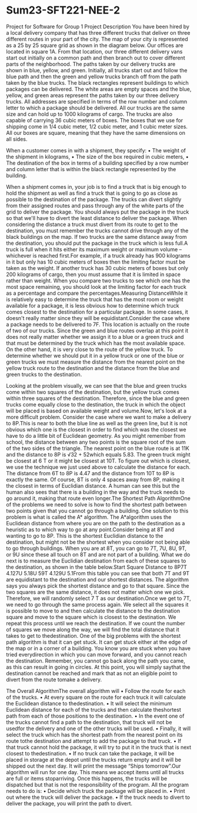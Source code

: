 # Sum23-SFT221-NEE-2
Project for Software for Group 1
Project Description
You have been hired by a local delivery company that has three different trucks that deliver on three different routes in your part of the city. The map of your city is represented as a 25 by 25 square grid as shown in the diagram below. Our offices are located in square 1A. From that location, our three different delivery vans start out initially on a common path and then branch out to cover different parts of the neighborhood. The paths taken by our delivery trucks are shown in blue, yellow, and green. Initially, all trucks start out and follow the blue path and then the green and yellow trucks branch off from the path taken by the blue trucks. The black rectangles represent buildings to which packages can be delivered. The white areas are empty spaces and the blue, yellow, and green areas represent the paths taken by our three delivery trucks. All addresses are specified in terms of the row number and column letter to which a package should be delivered. All our trucks are the same size and can hold up to 1000 kilograms of cargo. The trucks are also capable of carrying 36 cubic meters of boxes. The boxes that we use for shipping come in 1/4 cubic meter, 1/2 cubic meter, and 1 cubic meter sizes. All our boxes are square, meaning that they have the same dimensions on all sides.

When a customer comes in with a shipment, they specify:
• The weight of the shipment in kilograms,
• The size of the box required in cubic meters,
• The destination of the box in terms of a building specified by a row number and column letter that is within the black rectangle represented by the building.

When a shipment comes in, your job is to find a truck that is big enough to hold the shipment as well as find a truck that is going to go as close as possible to the destination of the package. The trucks can divert slightly from their assigned routes and pass through any of the white parts of the grid to deliver the package. You should always put the package in the truck so that we'll have to divert the least distance to deliver the package. When considering the distance a truck must divert from its route to get to the destination, you must remember the trucks cannot drive through any of the black buildings on the map. If two trucks are the same distance away from the destination, you should put the package in the truck which is less full.A truck is full when it hits either its maximum weight or maximum volume – whichever is reached first.For example, if a truck already has 900 kilograms in it but only has 10 cubic meters of boxes then the limiting factor must be taken as the weight. If another truck has 30 cubic meters of boxes but only 200 kilograms of cargo, then you must assume that it is limited in space rather than weight. When you compare two trucks to see which one has the most space remaining, you should look at the limiting factor for each truck as a percentage and compare the percentages.Measuring DistanceWhile it is relatively easy to determine the truck that has the most room or weight available for a package, it is less obvious how to determine which truck comes closest to the destination for a particular package. In some cases, it doesn't really matter since they will be equidistant.Consider the case where a package needs to be delivered to 7F. This location is actually on the route of two of our trucks. Since the green and blue routes overlap at this point it does not really matter whether we assign it to a blue or a green truck and that must be determined by the truck which has the most available space. On the other hand, it is very close to the route of the yellow truck. To determine whether we should put it in a yellow truck or one of the blue or green trucks we must measure the distance from the nearest point on the yellow truck route to the destination and the distance from the blue and green trucks to the destination. 

Looking at the problem visually, we can see that the blue and green trucks come within two squares of the destination, but the yellow truck comes within three squares of the destination. Therefore, since the blue and green trucks come equally close to the destination, the truck in which the object will be placed is based on available weight and volume.Now, let's look at a more difficult problem. Consider the case where we want to make a delivery to 8P.This is near to both the blue line as well as the green line, but it is not obvious which one is the closest in order to find which was the closest we have to do a little bit of Euclidean geometry. As you might remember from school, the distance between any two points is the square root of the sum of the two sides of the triangle. The nearest point on the blue route is at 11K and the distance to 8P is √32 + 52which equals 5.83. The green truck might be closest at 6 T or it might be closest at 10T. To figure out which is closest, we use the technique we just used above to calculate the distance for each. The distance from 6T to 8P is 4.47 and the distance from 10T to 8P is exactly the same. Of course, 8T is only 4 spaces away from 8P, making it the closest in terms of Euclidian distance. A human can see this but the human also sees that there is a building in the way and the truck needs to go around it, making that route even longer.The Shortest Path AlgorithmOne of the problems we need to solve is how to find the shortest path between two points given that you cannot go through a building. One solution to this problem is what is called the A* algorithm. The A*algorithm uses the Euclidean distance from where you are on the path to the destination as a heuristic as to which way to go at any point.Consider being at 8T and wanting to go to 8P. This is the shortest Euclidian distance to the destination, but might not be the shortest when you consider not being able to go through buildings. When you are at 8T, you can go to 7T, 7U, 8U, 9T, or 9U since these all touch on 8T and are not part of a building. What we do next is to measure the Euclidian destination from each of these squares to the destination, as shown in the table below.Start Square Distance to 8P7T 4.127U 5.18U 59T 4.129U 5.1From this table you can see that both 7T and 9T are equidistant to the destination and our shortest distances. The algorithm says you always pick the shortest distance and go to that square. Since the two squares are the same distance, it does not matter which one we pick. Therefore, we will randomly select 7 T as our destination.Once we get to 7T, we need to go through the same process again. We select all the squares it is possible to move to and then calculate the distance to the destination square and move to the square which is closest to the destination. We repeat this process until we reach the destination. If we count the number of squares we move along the way, we will find the total distance that it takes to get to thedestination. One of the big problems with the shortest path algorithm is that it can get stuck. It can get stuck either at the edge of the map or in a corner of a building. You know you are stuck when you have tried everydirection in which you can move forward, and you cannot reach the destination. Remember, you cannot go back along the path you came, as this can result in going in circles. At this point, you will simply saythat the destination cannot be reached and mark that as not an eligible point to divert from the route tomake a delivery.

The Overall AlgorithmThe overall algorithm will
• Follow the route for each of the trucks.
• At every square on the route for each truck it will calculate the Euclidean distance to thedestination.
• It will select the minimum Euclidean distance for each of the trucks and then calculate theshortest path from each of those positions to the destination.
• In the event one of the trucks cannot find a path to the destination, that truck will not be usedfor the delivery and one of the other trucks will be used.
• Finally, it will select the truck which has the shortest path from the nearest point on its route tothe destination and attempt to add the package to that truck.
• If that truck cannot hold the package, it will try to put it in the truck that is next closest to thedestination.
• If no truck can take the package, it will be placed in storage at the depot until the trucks return empty and it will be shipped out the next day. It will print the message “Ships tomorrow”.Our algorithm will run for one day. This means we accept items until all trucks are full or items stoparriving. Once this happens, the trucks will be dispatched but that is not the responsibility of the program. All the program needs to do is:
• Decide which truck the package will be placed in.
• Print out where the truck will deliver the package.
• If the truck needs to divert to deliver the package, you will print the path to divert. 
